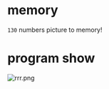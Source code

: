 # memory
`130` numbers picture to memory!

# program show
![rrr.png](http://oy0bv3xen.bkt.clouddn.com/31c049110ddd43a08e464caec0669dcf.png)


